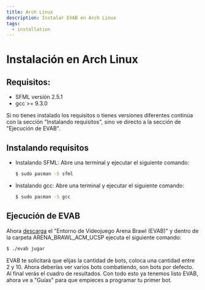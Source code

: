 ```yaml
---
title: Arch Linux
description: Instalar EVAB en Arch Linux 
tags:
  - installation
---
```

# Instalación en Arch Linux

## Requisitos:

- SFML versión 2.5.1
- gcc >= 9.3.0

Si no tienes instalado los requisitos o tienes versiones diferentes continúa con la sección "Instalando requisitos", sino ve directo a la sección de "Ejecución de EVAB".

## Instalando requisitos

- Instalando SFML: Abre una terminal y ejecutar el siguiente comando:
  ```bash
  $ sudo pacman -S sfml
  ```
- Instalando gcc: Abre una terminal y ejecutar el siguiente comando:
  ```bash
  $ sudo pacman -S gcc
  ```

## Ejecución de EVAB

Ahora [descarga](../../assets/EVAB/EVAB_linux.zip) el "Entorno de Videojuego Arena Brawl (EVAB)" y dentro de la carpeta ARENA_BRAWL_ACM_UCSP ejecuta el siguiente comando:

  ```bash
  $ ./evab jugar
  ```
EVAB te solicitará que elijas la cantidad de bots, coloca una cantidad entre 2 y 10. Ahora deberías ver varios bots combatiendo, son bots por defecto. Al final verás el cuadro de resultados. Con todo esto ya tenemos listo EVAB, ahora ve a "Guías" para que empieces a programar tu primer bot.
